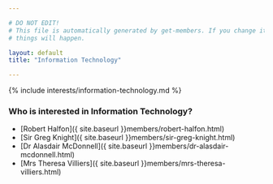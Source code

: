 ```yaml
---

# DO NOT EDIT!
# This file is automatically generated by get-members. If you change it, bad
# things will happen.

layout: default
title: "Information Technology"

---
```


{% include interests/information-technology.md %}

### Who is interested in Information Technology?


* [Robert Halfon]({ site.baseurl }}members/robert-halfon.html)
* [Sir Greg Knight]({ site.baseurl }}members/sir-greg-knight.html)
* [Dr Alasdair McDonnell]({ site.baseurl }}members/dr-alasdair-mcdonnell.html)
* [Mrs Theresa Villiers]({ site.baseurl }}members/mrs-theresa-villiers.html)
